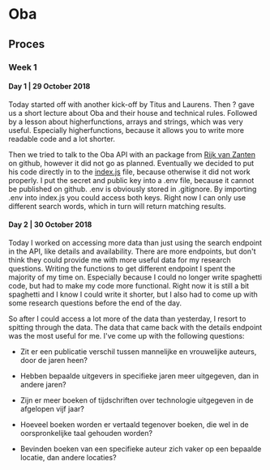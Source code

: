 # Oba


## Proces 


### Week 1


#### Day 1 | 29 October 2018

Today started off with another kick-off by Titus and Laurens. Then ? gave us a short lecture about Oba and their house and technical rules. Followed by a lesson about higherfunctions, arrays and strings, which was very useful. Especially higherfunctions, because it allows you to write more readable code and a lot shorter. 

Then we tried to talk to the Oba API with an package from [Rijk van Zanten](https://github.com/rijkvanzanten/node-oba-api) on github, however it did not go as planned. Eventually we decided to put his code directly in to the [index.js](./index.js) file, because otherwise it did not work properly. I put the secret and public key into a .env file, because it cannot be published on github. .env is obviously stored in .gitignore. By importing .env into index.js you could access both keys. Right now I can only use different search words, which in turn will return matching results. 


#### Day 2 | 30 October 2018

Today I worked on accessing more data than just using the search endpoint in the API, like details and availability. There are more endpoints, but don't think they could provide me with more useful data for my research questions. Writing the functions to get different endpoint I spent the majority of my time on. Especially because I could no longer write spaghetti code, but had to make my code more functional. Right now it is still a bit spaghetti and I know I could write it shorter, but I also had to come up with some research questions before the end of the day. 

So after I could access a lot more of the data than yesterday, I resort to spitting through the data. The data that came back with the details endpoint was the most useful for me. 
I've come up with the following questions:

* Zit er een publicatie verschil tussen mannelijke en vrouwelijke auteurs, door de jaren heen?

* Hebben bepaalde uitgevers in specifieke jaren meer uitgegeven, dan in andere jaren?

* Zijn er meer boeken of tijdschriften over technologie uitgegeven in de afgelopen vijf jaar?

* Hoeveel boeken worden er vertaald tegenover boeken, die wel in de oorspronkelijke taal gehouden worden?

* Bevinden boeken van een specifieke auteur zich vaker op een bepaalde locatie, dan andere locaties?
